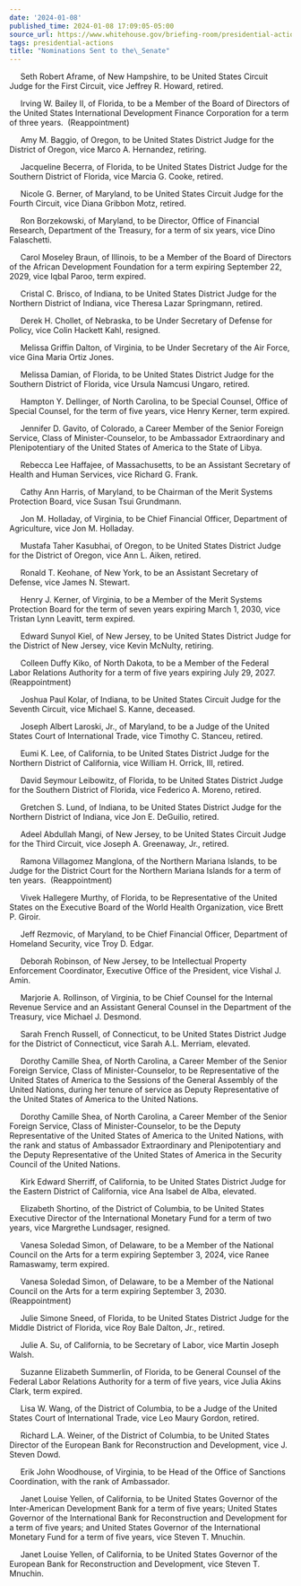 ```yaml
---
date: '2024-01-08'
published_time: 2024-01-08 17:09:05-05:00
source_url: https://www.whitehouse.gov/briefing-room/presidential-actions/2024/01/08/nominations-sent-to-the-senate-133/
tags: presidential-actions
title: "Nominations Sent to the\_Senate"
---
```

 
     Seth Robert Aframe, of New Hampshire, to be United States Circuit
Judge for the First Circuit, vice Jeffrey R. Howard, retired.

     Irving W. Bailey II, of Florida, to be a Member of the Board of
Directors of the United States International Development Finance
Corporation for a term of three years.  (Reappointment)

     Amy M. Baggio, of Oregon, to be United States District Judge for
the District of Oregon, vice Marco A. Hernandez, retiring.

     Jacqueline Becerra, of Florida, to be United States District Judge
for the Southern District of Florida, vice Marcia G. Cooke, retired.

     Nicole G. Berner, of Maryland, to be United States Circuit Judge
for the Fourth Circuit, vice Diana Gribbon Motz, retired.

     Ron Borzekowski, of Maryland, to be Director, Office of Financial
Research, Department of the Treasury, for a term of six years, vice Dino
Falaschetti.

     Carol Moseley Braun, of Illinois, to be a Member of the Board of
Directors of the African Development Foundation for a term expiring
September 22, 2029, vice Iqbal Paroo, term expired.

     Cristal C. Brisco, of Indiana, to be United States District Judge
for the Northern District of Indiana, vice Theresa Lazar Springmann,
retired.

     Derek H. Chollet, of Nebraska, to be Under Secretary of Defense for
Policy, vice Colin Hackett Kahl, resigned.

     Melissa Griffin Dalton, of Virginia, to be Under Secretary of the
Air Force, vice Gina Maria Ortiz Jones.

     Melissa Damian, of Florida, to be United States District Judge for
the Southern District of Florida, vice Ursula Namcusi Ungaro, retired.

     Hampton Y. Dellinger, of North Carolina, to be Special Counsel,
Office of Special Counsel, for the term of five years, vice Henry
Kerner, term expired.

     Jennifer D. Gavito, of Colorado, a Career Member of the Senior
Foreign Service, Class of Minister-Counselor, to be Ambassador
Extraordinary and Plenipotentiary of the United States of America to the
State of Libya.

     Rebecca Lee Haffajee, of Massachusetts, to be an Assistant
Secretary of Health and Human Services, vice Richard G. Frank.

     Cathy Ann Harris, of Maryland, to be Chairman of the Merit Systems
Protection Board, vice Susan Tsui Grundmann.

     Jon M. Holladay, of Virginia, to be Chief Financial Officer,
Department of Agriculture, vice Jon M. Holladay.

     Mustafa Taher Kasubhai, of Oregon, to be United States District
Judge for the District of Oregon, vice Ann L. Aiken, retired.

     Ronald T. Keohane, of New York, to be an Assistant Secretary of
Defense, vice James N. Stewart.

     Henry J. Kerner, of Virginia, to be a Member of the Merit Systems
Protection Board for the term of seven years expiring March 1, 2030,
vice Tristan Lynn Leavitt, term expired.

     Edward Sunyol Kiel, of New Jersey, to be United States District
Judge for the District of New Jersey, vice Kevin McNulty, retiring.

     Colleen Duffy Kiko, of North Dakota, to be a Member of the Federal
Labor Relations Authority for a term of five years expiring July 29,
2027.  (Reappointment)

     Joshua Paul Kolar, of Indiana, to be United States Circuit Judge
for the Seventh Circuit, vice Michael S. Kanne, deceased.

     Joseph Albert Laroski, Jr., of Maryland, to be a Judge of the
United States Court of International Trade, vice Timothy C. Stanceu,
retired.

     Eumi K. Lee, of California, to be United States District Judge for
the Northern District of California, vice William H. Orrick, III,
retired.

     David Seymour Leibowitz, of Florida, to be United States District
Judge for the Southern District of Florida, vice Federico A. Moreno,
retired.

     Gretchen S. Lund, of Indiana, to be United States District Judge
for the Northern District of Indiana, vice Jon E. DeGuilio, retired.

     Adeel Abdullah Mangi, of New Jersey, to be United States Circuit
Judge for the Third Circuit, vice Joseph A. Greenaway, Jr., retired.

     Ramona Villagomez Manglona, of the Northern Mariana Islands, to be
Judge for the District Court for the Northern Mariana Islands for a term
of ten years.  (Reappointment)

     Vivek Hallegere Murthy, of Florida, to be Representative of the
United States on the Executive Board of the World Health Organization,
vice Brett P. Giroir.

     Jeff Rezmovic, of Maryland, to be Chief Financial Officer,
Department of Homeland Security, vice Troy D. Edgar.

     Deborah Robinson, of New Jersey, to be Intellectual Property
Enforcement Coordinator, Executive Office of the President, vice Vishal
J. Amin.

     Marjorie A. Rollinson, of Virginia, to be Chief Counsel for the
Internal Revenue Service and an Assistant General Counsel in the
Department of the Treasury, vice Michael J. Desmond.

     Sarah French Russell, of Connecticut, to be United States District
Judge for the District of Connecticut, vice Sarah A.L. Merriam,
elevated.

     Dorothy Camille Shea, of North Carolina, a Career Member of the
Senior Foreign Service, Class of Minister-Counselor, to be
Representative of the United States of America to the Sessions of the
General Assembly of the United Nations, during her tenure of service as
Deputy Representative of the United States of America to the United
Nations.

     Dorothy Camille Shea, of North Carolina, a Career Member of the
Senior Foreign Service, Class of Minister-Counselor, to be the Deputy
Representative of the United States of America to the United Nations,
with the rank and status of Ambassador Extraordinary and Plenipotentiary
and the Deputy Representative of the United States of America in the
Security Council of the United Nations.

     Kirk Edward Sherriff, of California, to be United States District
Judge for the Eastern District of California, vice Ana Isabel de Alba,
elevated.

     Elizabeth Shortino, of the District of Columbia, to be United
States Executive Director of the International Monetary Fund for a term
of two years, vice Margrethe Lundsager, resigned.

     Vanesa Soledad Simon, of Delaware, to be a Member of the National
Council on the Arts for a term expiring September 3, 2024, vice Ranee
Ramaswamy, term expired.

     Vanesa Soledad Simon, of Delaware, to be a Member of the National
Council on the Arts for a term expiring September 3, 2030. 
(Reappointment)

     Julie Simone Sneed, of Florida, to be United States District Judge
for the Middle District of Florida, vice Roy Bale Dalton, Jr., retired.

     Julie A. Su, of California, to be Secretary of Labor, vice Martin
Joseph Walsh.

     Suzanne Elizabeth Summerlin, of Florida, to be General Counsel of
the Federal Labor Relations Authority for a term of five years, vice
Julia Akins Clark, term expired.

     Lisa W. Wang, of the District of Columbia, to be a Judge of the
United States Court of International Trade, vice Leo Maury Gordon,
retired.

     Richard L.A. Weiner, of the District of Columbia, to be United
States Director of the European Bank for Reconstruction and Development,
vice J. Steven Dowd.

     Erik John Woodhouse, of Virginia, to be Head of the Office of
Sanctions Coordination, with the rank of Ambassador.

     Janet Louise Yellen, of California, to be United States Governor of
the Inter-American Development Bank for a term of five years; United
States Governor of the International Bank for Reconstruction and
Development for a term of five years; and United States Governor of the
International Monetary Fund for a term of five years, vice Steven T.
Mnuchin.

     Janet Louise Yellen, of California, to be United States Governor of
the European Bank for Reconstruction and Development, vice Steven T.
Mnuchin.
